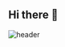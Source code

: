 ## Hi there 👋
![header](https://capsule-render.vercel.app/api?type=waving&color=auto&height=300&section=header&text=Welcome%to%Seozzy's%Github&fontSize=90)
<!--
**rlatjdus0827/rlatjdus0827** is a ✨ _special_ ✨ repository because its `README.md` (this file) appears on your GitHub profile.

Here are some ideas to get you started:

- 🔭 I’m currently working on ...
- 🌱 I’m currently learning ...
- 👯 I’m looking to collaborate on ...
- 🤔 I’m looking for help with ...
- 💬 Ask me about ...
- 📫 How to reach me: ...
- 😄 Pronouns: ...
- ⚡ Fun fact: ...
-->
